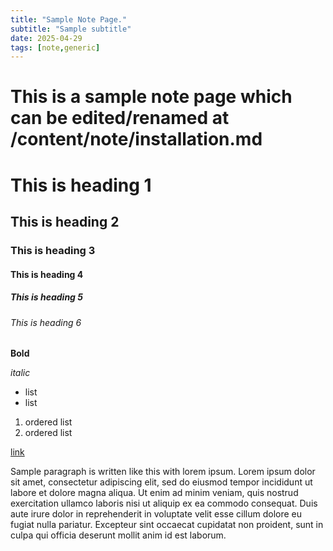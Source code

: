 ```yaml
---
title: "Sample Note Page."
subtitle: "Sample subtitle"
date: 2025-04-29
tags: [note,generic]
---
```


# This is a sample note page which can be edited/renamed at /content/note/installation.md
# This is heading 1

## This is heading 2

### This is heading 3

#### This is heading 4

##### This is heading 5

###### This is heading 6

**Bold**

*italic*

* list
* list

1. ordered list
2. ordered list

[link](/)

Sample paragraph is written like this with lorem ipsum. Lorem ipsum dolor sit amet, consectetur adipiscing elit, sed do eiusmod tempor incididunt ut labore et dolore magna aliqua. Ut enim ad minim veniam, quis nostrud exercitation ullamco laboris nisi ut aliquip ex ea commodo consequat. Duis aute irure dolor in reprehenderit in voluptate velit esse cillum dolore eu fugiat nulla pariatur. Excepteur sint occaecat cupidatat non proident, sunt in culpa qui officia deserunt mollit anim id est laborum.

            